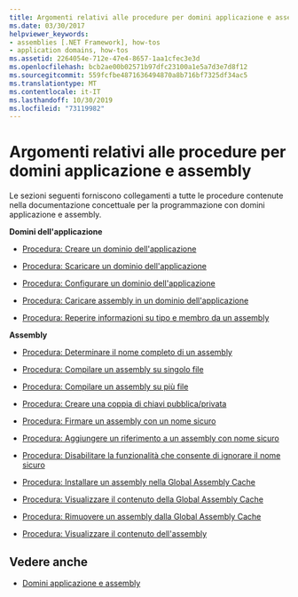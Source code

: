 ```yaml
---
title: Argomenti relativi alle procedure per domini applicazione e assembly
ms.date: 03/30/2017
helpviewer_keywords:
- assemblies [.NET Framework], how-tos
- application domains, how-tos
ms.assetid: 2264054e-712e-47e4-8657-1aa1cfec3e3d
ms.openlocfilehash: bcb2ae00b02571b97dfc23100a1e5a7d3e7d8f12
ms.sourcegitcommit: 559fcfbe4871636494870a8b716bf7325df34ac5
ms.translationtype: MT
ms.contentlocale: it-IT
ms.lasthandoff: 10/30/2019
ms.locfileid: "73119982"
---
```

# <a name="application-domains-and-assemblies-how-to-topics"></a>Argomenti relativi alle procedure per domini applicazione e assembly
Le sezioni seguenti forniscono collegamenti a tutte le procedure contenute nella documentazione concettuale per la programmazione con domini applicazione e assembly.  
  
 **Domini dell'applicazione**  
  
- [Procedura: Creare un dominio dell'applicazione](how-to-create-an-application-domain.md)  
  
- [Procedura: Scaricare un dominio dell'applicazione](how-to-unload-an-application-domain.md)  
  
- [Procedura: Configurare un dominio dell'applicazione](how-to-configure-an-application-domain.md)  
  
- [Procedura: Caricare assembly in un dominio dell'applicazione](how-to-load-assemblies-into-an-application-domain.md)  
  
- [Procedura: Reperire informazioni su tipo e membro da un assembly](../reflection-and-codedom/get-type-member-information.md)  
  
 **Assembly**  
  
- [Procedura: Determinare il nome completo di un assembly](../../standard/assembly/find-fully-qualified-name.md)  
  
- [Procedura: Compilare un assembly su singolo file](build-single-file-assembly.md)  
  
- [Procedura: Compilare un assembly su più file](build-multifile-assembly.md)  
  
- [Procedura: Creare una coppia di chiavi pubblica/privata](../../standard/assembly/create-public-private-key-pair.md)  
  
- [Procedura: Firmare un assembly con un nome sicuro](../../standard/assembly/sign-strong-name.md)  
  
- [Procedura: Aggiungere un riferimento a un assembly con nome sicuro](../../standard/assembly/reference-strong-named.md)  
  
- [Procedura: Disabilitare la funzionalità che consente di ignorare il nome sicuro](../../standard/assembly/disable-strong-name-bypass-feature.md)  
  
- [Procedura: Installare un assembly nella Global Assembly Cache](install-assembly-into-gac.md)  
  
- [Procedura: Visualizzare il contenuto della Global Assembly Cache](how-to-view-the-contents-of-the-gac.md)  
  
- [Procedura: Rimuovere un assembly dalla Global Assembly Cache](how-to-remove-an-assembly-from-the-gac.md)  
  
- [Procedura: Visualizzare il contenuto dell'assembly](../../standard/assembly/view-contents.md)  
  
## <a name="see-also"></a>Vedere anche

- [Domini applicazione e assembly](index.md)
